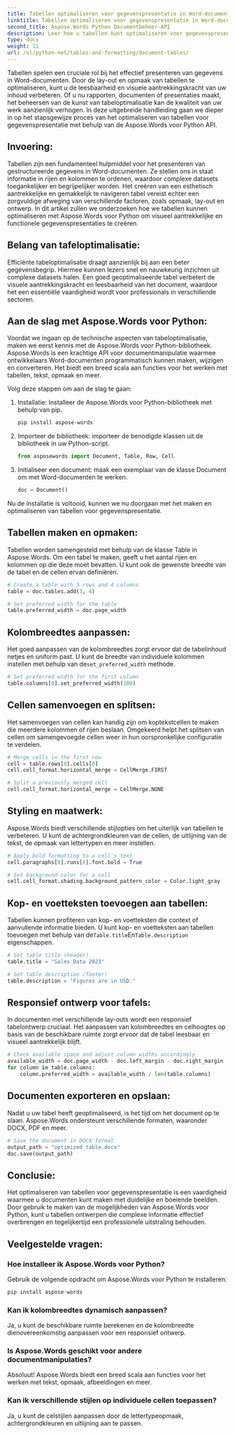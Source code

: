 ```yaml
---
title: Tabellen optimaliseren voor gegevenspresentatie in Word-documenten
linktitle: Tabellen optimaliseren voor gegevenspresentatie in Word-documenten
second_title: Aspose.Words Python Documentbeheer-API
description: Leer hoe u tabellen kunt optimaliseren voor gegevenspresentatie in Word-documenten met Aspose.Words voor Python. Verbeter de leesbaarheid en visuele aantrekkingskracht met stapsgewijze begeleiding en broncodevoorbeelden.
type: docs
weight: 11
url: /nl/python-net/tables-and-formatting/document-tables/
---
```


Tabellen spelen een cruciale rol bij het effectief presenteren van gegevens in Word-documenten. Door de lay-out en opmaak van tabellen te optimaliseren, kunt u de leesbaarheid en visuele aantrekkingskracht van uw inhoud verbeteren. Of u nu rapporten, documenten of presentaties maakt, het beheersen van de kunst van tabeloptimalisatie kan de kwaliteit van uw werk aanzienlijk verhogen. In deze uitgebreide handleiding gaan we dieper in op het stapsgewijze proces van het optimaliseren van tabellen voor gegevenspresentatie met behulp van de Aspose.Words voor Python API.

## Invoering:

Tabellen zijn een fundamenteel hulpmiddel voor het presenteren van gestructureerde gegevens in Word-documenten. Ze stellen ons in staat informatie in rijen en kolommen te ordenen, waardoor complexe datasets toegankelijker en begrijpelijker worden. Het creëren van een esthetisch aantrekkelijke en gemakkelijk te navigeren tabel vereist echter een zorgvuldige afweging van verschillende factoren, zoals opmaak, lay-out en ontwerp. In dit artikel zullen we onderzoeken hoe we tabellen kunnen optimaliseren met Aspose.Words voor Python om visueel aantrekkelijke en functionele gegevenspresentaties te creëren.

## Belang van tafeloptimalisatie:

Efficiënte tabeloptimalisatie draagt aanzienlijk bij aan een beter gegevensbegrip. Hiermee kunnen lezers snel en nauwkeurig inzichten uit complexe datasets halen. Een goed geoptimaliseerde tabel verbetert de visuele aantrekkingskracht en leesbaarheid van het document, waardoor het een essentiële vaardigheid wordt voor professionals in verschillende sectoren.

## Aan de slag met Aspose.Words voor Python:

Voordat we ingaan op de technische aspecten van tabeloptimalisatie, maken we eerst kennis met de Aspose.Words voor Python-bibliotheek. Aspose.Words is een krachtige API voor documentmanipulatie waarmee ontwikkelaars Word-documenten programmatisch kunnen maken, wijzigen en converteren. Het biedt een breed scala aan functies voor het werken met tabellen, tekst, opmaak en meer.

Volg deze stappen om aan de slag te gaan:

1. Installatie: Installeer de Aspose.Words voor Python-bibliotheek met behulp van pip.
   
   ```python
   pip install aspose-words
   ```

2. Importeer de bibliotheek: importeer de benodigde klassen uit de bibliotheek in uw Python-script.
   
   ```python
   from asposewords import Document, Table, Row, Cell
   ```

3. Initialiseer een document: maak een exemplaar van de klasse Document om met Word-documenten te werken.
   
   ```python
   doc = Document()
   ```

Nu de installatie is voltooid, kunnen we nu doorgaan met het maken en optimaliseren van tabellen voor gegevenspresentatie.

## Tabellen maken en opmaken:

Tabellen worden samengesteld met behulp van de klasse Table in Aspose.Words. Om een tabel te maken, geeft u het aantal rijen en kolommen op die deze moet bevatten. U kunt ook de gewenste breedte van de tabel en de cellen ervan definiëren.

```python
# Create a table with 3 rows and 4 columns
table = doc.tables.add(3, 4)

# Set preferred width for the table
table.preferred_width = doc.page_width
```

## Kolombreedtes aanpassen:

 Het goed aanpassen van de kolombreedtes zorgt ervoor dat de tabelinhoud netjes en uniform past. U kunt de breedte van individuele kolommen instellen met behulp van de`set_preferred_width` methode.

```python
# Set preferred width for the first column
table.columns[0].set_preferred_width(100)
```

## Cellen samenvoegen en splitsen:

Het samenvoegen van cellen kan handig zijn om koptekstcellen te maken die meerdere kolommen of rijen beslaan. Omgekeerd helpt het splitsen van cellen om samengevoegde cellen weer in hun oorspronkelijke configuratie te verdelen.

```python
# Merge cells in the first row
cell = table.rows[0].cells[0]
cell.cell_format.horizontal_merge = CellMerge.FIRST

# Split a previously merged cell
cell.cell_format.horizontal_merge = CellMerge.NONE
```

## Styling en maatwerk:

Aspose.Words biedt verschillende stijlopties om het uiterlijk van tabellen te verbeteren. U kunt de achtergrondkleuren van de cellen, de uitlijning van de tekst, de opmaak van lettertypen en meer instellen.

```python
# Apply bold formatting to a cell's text
cell.paragraphs[0].runs[0].font.bold = True

# Set background color for a cell
cell.cell_format.shading.background_pattern_color = Color.light_gray
```

## Kop- en voetteksten toevoegen aan tabellen:

 Tabellen kunnen profiteren van kop- en voetteksten die context of aanvullende informatie bieden. U kunt kop- en voetteksten aan tabellen toevoegen met behulp van de`Table.title`En`Table.description` eigenschappen.

```python
# Set table title (header)
table.title = "Sales Data 2023"

# Set table description (footer)
table.description = "Figures are in USD."
```

## Responsief ontwerp voor tafels:

In documenten met verschillende lay-outs wordt een responsief tabelontwerp cruciaal. Het aanpassen van kolombreedtes en celhoogtes op basis van de beschikbare ruimte zorgt ervoor dat de tabel leesbaar en visueel aantrekkelijk blijft.

```python
# Check available space and adjust column widths accordingly
available_width = doc.page_width - doc.left_margin - doc.right_margin
for column in table.columns:
    column.preferred_width = available_width / len(table.columns)
```

## Documenten exporteren en opslaan:

Nadat u uw tabel heeft geoptimaliseerd, is het tijd om het document op te slaan. Aspose.Words ondersteunt verschillende formaten, waaronder DOCX, PDF en meer.

```python
# Save the document in DOCX format
output_path = "optimized_table.docx"
doc.save(output_path)
```

## Conclusie:

Het optimaliseren van tabellen voor gegevenspresentatie is een vaardigheid waarmee u documenten kunt maken met duidelijke en boeiende beelden. Door gebruik te maken van de mogelijkheden van Aspose.Words voor Python, kunt u tabellen ontwerpen die complexe informatie effectief overbrengen en tegelijkertijd een professionele uitstraling behouden.

## Veelgestelde vragen:

### Hoe installeer ik Aspose.Words voor Python?

Gebruik de volgende opdracht om Aspose.Words voor Python te installeren:
```python
pip install aspose-words
```

### Kan ik kolombreedtes dynamisch aanpassen?

Ja, u kunt de beschikbare ruimte berekenen en de kolombreedte dienovereenkomstig aanpassen voor een responsief ontwerp.

### Is Aspose.Words geschikt voor andere documentmanipulaties?

Absoluut! Aspose.Words biedt een breed scala aan functies voor het werken met tekst, opmaak, afbeeldingen en meer.

### Kan ik verschillende stijlen op individuele cellen toepassen?

Ja, u kunt de celstijlen aanpassen door de lettertypeopmaak, achtergrondkleuren en uitlijning aan te passen.